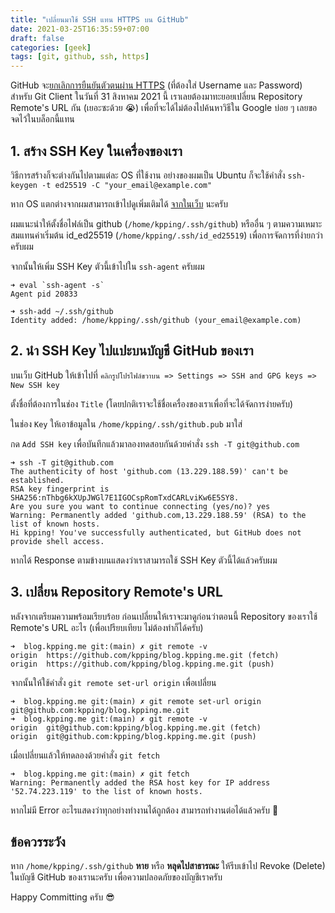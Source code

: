```yaml
---
title: "เปลี่ยนมาใช้ SSH แทน HTTPS บน GitHub"
date: 2021-03-25T16:35:59+07:00
draft: false
categories: [geek]
tags: [git, github, ssh, https]
---
```


GitHub จะ[ยกเลิกการยืนยันตัวตนผ่าน HTTPS](https://github.blog/2020-12-15-token-authentication-requirements-for-git-operations/) (ที่ต้องใส่ Username และ Password) สำหรับ Git Client ในวันที่ 31 สิงหาคม 2021 นี้ เราเลยต้องมาทะยอยเปลี่ยน Repository Remote's URL กัน (เยอะซะด้วย 😭) เพื่อที่จะได้ไม่ต้องไปค้นหาวิธีใน Google บ่อย ๆ เลยขอจดไว้ในบล็อกนี้แทน <!--more-->

## 1. สร้าง SSH Key ในเครื่องของเรา

วิธีการสร้างก็จะต่างกันไปตามแต่ละ OS ที่ใช้งาน อย่างของผมเป็น Ubuntu ก็จะใช้คำสั่ง `ssh-keygen -t ed25519 -C "your_email@example.com"`

หาก OS แตกต่างจากผมสามารถเข้าไปดูเพิ่มเติมได้ [จากในเว็บ](https://docs.github.com/en/github/authenticating-to-github/generating-a-new-ssh-key-and-adding-it-to-the-ssh-agent) นะครับ

ผมแนะนำให้ตั้งชื่อไฟล์เป็น github (`/home/kpping/.ssh/github`) หรืออื่น ๆ ตามความเหมาะสมแทนค่าเริ่มต้น id_ed25519 (`/home/kpping/.ssh/id_ed25519`) เพื่อการจัดการที่ง่ายกว่าครับผม

จากนั้นให้เพิ่ม SSH Key ตัวนี้เข้าไปใน `ssh-agent` ครับผม

```
➜ eval `ssh-agent -s`
Agent pid 20833

➜ ssh-add ~/.ssh/github
Identity added: /home/kpping/.ssh/github (your_email@example.com)
```

## 2. นำ SSH Key ไปแปะบนบัญชี GitHub ของเรา

บนเว็บ GitHub ให้เข้าไปที่ `คลิกรูปโปรไฟล์ขวาบน => Settings => SSH and GPG keys => New SSH key`

ตั้งชื่อที่ต้องการในช่อง `Title` (โดยปกติเราจะใช้ชื่อเครื่องของเราเพื่อที่จะได้จัดการง่ายครับ)

ในช่อง `Key` ให้เอาข้อมูลใน `/home/kpping/.ssh/github.pub` มาใส่

กด `Add SSH key` เพื่อบันทึกแล้วมาลองทดสอบกันด้วยคำสั่ง `ssh -T git@github.com`

```
➜ ssh -T git@github.com
The authenticity of host 'github.com (13.229.188.59)' can't be established.
RSA key fingerprint is SHA256:nThbg6kXUpJWGl7E1IGOCspRomTxdCARLviKw6E5SY8.
Are you sure you want to continue connecting (yes/no)? yes
Warning: Permanently added 'github.com,13.229.188.59' (RSA) to the list of known hosts.
Hi kpping! You've successfully authenticated, but GitHub does not provide shell access.

```

หากได้ Response ตามข้างบนแสดงว่าเราสามารถใช้ SSH Key ตัวนี้ได้แล้วครับผม

## 3. เปลี่ยน Repository Remote's URL

หลังจากเตรียมความพร้อมเรียบร้อย ก่อนเปลี่ยนให้เราจะมาดูก่อนว่าตอนนี้ Repository ของเราใช้ Remote's URL อะไร (เพื่อเปรียบเทียบ ไม่ต้องทำก็ได้ครับ)

```
➜  blog.kpping.me git:(main) ✗ git remote -v
origin	https://github.com/kpping/blog.kpping.me.git (fetch)
origin	https://github.com/kpping/blog.kpping.me.git (push)

```

จากนั้นให้ใช้คำสั่ง `git remote set-url origin` เพื่อเปลี่ยน

```
➜  blog.kpping.me git:(main) ✗ git remote set-url origin git@github.com:kpping/blog.kpping.me.git
➜  blog.kpping.me git:(main) ✗ git remote -v
origin	git@github.com:kpping/blog.kpping.me.git (fetch)
origin	git@github.com:kpping/blog.kpping.me.git (push)
```

เมื่อเปลี่ยนแล้วให้ทดลองด้วยคำสั่ง `git fetch`

```
➜  blog.kpping.me git:(main) ✗ git fetch
Warning: Permanently added the RSA host key for IP address '52.74.223.119' to the list of known hosts.
```

หากไม่มี Error อะไรแสดงว่าทุกอย่างทำงานได้ถูกต้อง สามารถทำงานต่อได้แล้วครับ 🎉

## ข้อควรระวัง

หาก `/home/kpping/.ssh/github` __หาย__ หรือ __หลุดไปสาธารณะ__ ให้รีบเข้าไป Revoke (Delete) ในบัญชี GitHub ของเรานะครับ เพื่อความปลอดภัยของบัญชีเราครับ

Happy Committing ครับ 😎
